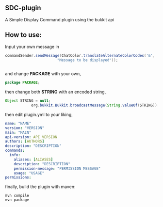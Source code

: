 ## SDC-plugin
A Simple Display Command plugin using the bukkit api



## How to use:
Input your own message in
```java
commandSender.sendMessage(ChatColor.translateAlternateColorCodes('&',
						"Message to be displayed"));
            
```

and change **PACKAGE** with your own,

```java
package PACKAGE;
```
then change both **STRING** with an encoded string,

```java
Object STRING = null;
			org.bukkit.Bukkit.broadcastMessage(String.valueOf(STRING));
```

then edit plugin.yml to your liking,

```yml
name: "NAME"
version: "VERSION"
main: "MAIN"
api-version: API VERSION
authors: [AUTHORS]
description: "DESCRIPTION"
commands:
  info:
    aliases: [ALIASES]
    description: "DESCRIPTION"
    permission-message: "PERMISSION MESSAGE"
    usage: "USAGE"
permissions:
```

finally, build the plugin with maven:

```
mvn compile
mvn package
```


